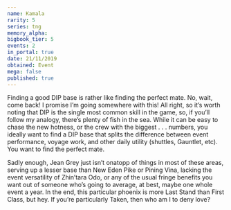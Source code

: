 ```yaml
---
name: Kamala
rarity: 5
series: tng
memory_alpha:
bigbook_tier: 5
events: 2
in_portal: true
date: 21/11/2019
obtained: Event
mega: false
published: true
---
```


Finding a good DIP base is rather like finding the perfect mate. No, wait, come back! I promise I’m going somewhere with this! All right, so it’s worth noting that DIP is the single most common skill in the game, so, if you’ll follow my analogy, there’s plenty of fish in the sea. While it can be easy to chase the new hotness, or the crew with the biggest . . . numbers, you ideally want to find a DIP base that splits the difference between event performance, voyage work, and other daily utility (shuttles, Gauntlet, etc). You want to find the perfect mate.

Sadly enough, Jean Grey just isn’t onatopp of things in most of these areas, serving up a lesser base than New Eden Pike or Pining Vina, lacking the event versatility of Zhin’tara Odo, or any of the usual fringe benefits you want out of someone who’s going to average, at best, maybe one whole event a year. In the end, this particular phoenix is more Last Stand than First Class, but hey. If you’re particularly Taken, then who am I to deny love?

